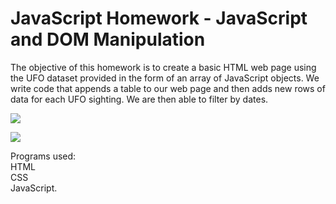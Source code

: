 # JavaScript Homework - JavaScript and DOM Manipulation

The objective of this homework is to create a basic HTML web page using the UFO dataset provided in the form of an array of JavaScript objects. We write code that appends a table to our web page and then adds new rows of data for each UFO sighting. We are then able to filter by dates.


![](javascript-challenge\UFO-level-1\static\images\pic1.png)


![](javascript-challenge\UFO-level-1\static\images\pic2.png)


Programs used:\
HTML\
CSS\
JavaScript.


